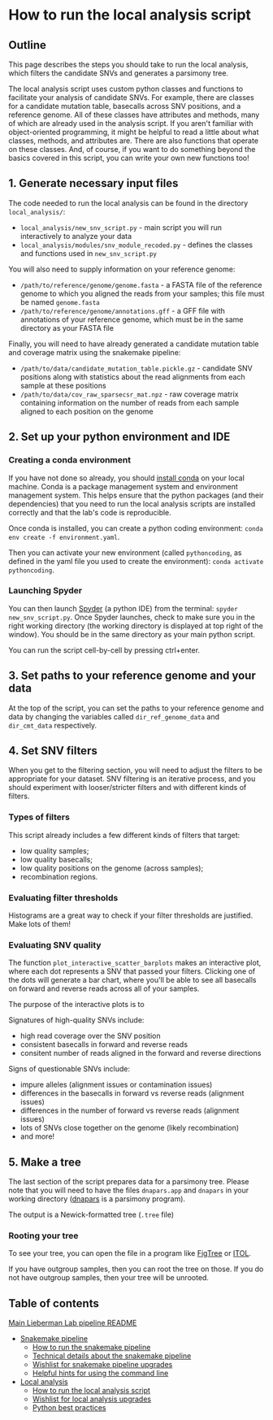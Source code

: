 # How to run the local analysis script


## Outline

This page describes the steps you should take to run the local analysis, which filters the candidate SNVs and generates a parsimony tree. 

The local analysis script uses custom python classes and functions to facilitate your analysis of candidate SNVs. For example, there are classes for a candidate mutation table, basecalls across SNV positions, and a reference genome. All of these classes have attributes and methods, many of which are already used in the analysis script. If you aren't familiar with object-oriented programming, it might be helpful to read a little about what classes, methods, and attributes are. There are also functions that operate on these classes. And, of course, if you want to do something beyond the basics covered in this script, you can write your own new functions too!


## 1. Generate necessary input files

The code needed to run the local analysis can be found in the directory `local_analysis/`:
* `local_analysis/new_snv_script.py` - main script you will run interactively to analyze your data
* `local_analysis/modules/snv_module_recoded.py` - defines the classes and functions used in `new_snv_script.py`

You will also need to supply information on your reference genome:
* `/path/to/reference/genome/genome.fasta` - a FASTA file of the reference genome to which you aligned the reads from your samples; this file must be named `genome.fasta`
* `/path/to/reference/genome/annotations.gff` - a GFF file with annotations of your reference genome, which must be in the same directory as your FASTA file

Finally, you will need to have already generated a candidate mutation table and coverage matrix using the snakemake pipeline:
* `/path/to/data/candidate_mutation_table.pickle.gz` - candidate SNV positions along with statistics about the read alignments from each sample at these positions
* `/path/to/data/cov_raw_sparsecsr_mat.npz` - raw coverage matrix containing information on the number of reads from each sample aligned to each position on the genome


## 2. Set up your python environment and IDE

### Creating a conda environment

If you have not done so already, you should [install conda](https://conda.io/projects/conda/en/latest/user-guide/install/index.html) on your local machine. Conda is a package management system and environment management system. This helps ensure that the python packages (and their dependencies) that you need to run the local analysis scripts are installed correctly and that the lab's code is reproducible.

Once conda is installed, you can create a python coding environment: ```conda env create -f environment.yaml```.

Then you can activate your new environment (called `pythoncoding`, as defined in the yaml file you used to create the environment): ```conda activate pythoncoding```.

### Launching Spyder

You can then launch [Spyder](https://www.spyder-ide.org) (a python IDE) from the terminal: ```spyder new_snv_script.py```. Once Spyder launches, check to make sure you in the right working directory (the working directory is displayed at top right of the window). You should be in the same directory as your main python script. 

You can run the script cell-by-cell by pressing ctrl+enter. 


## 3. Set paths to your reference genome and your data

At the top of the script, you can set the paths to your reference genome and data by changing the variables called `dir_ref_genome_data` and `dir_cmt_data` respectively. 


## 4. Set SNV filters

When you get to the filtering section, you will need to adjust the filters to be appropriate for your dataset. SNV filtering is an iterative process, and you should experiment with looser/stricter filters and with different kinds of filters. 

### Types of filters

This script already includes a few different kinds of filters that target:
* low quality samples;
* low quality basecalls;
* low quality positions on the genome (across samples);
* recombination regions.

### Evaluating filter thresholds

Histograms are a great way to check if your filter thresholds are justified. Make lots of them!

### Evaluating SNV quality

The function ```plot_interactive_scatter_barplots``` makes an interactive plot, where each dot represents a SNV that passed your filters. Clicking one of the dots will generate a bar chart, where you'll be able to see all basecalls on forward and reverse reads across all of your samples.

The purpose of the interactive plots is to 

Signatures of high-quality SNVs include:
* high read coverage over the SNV position
* consistent basecalls in forward and reverse reads
* consitent number of reads aligned in the forward and reverse directions

Signs of questionable SNVs include:
* impure alleles (alignment issues or contamination issues)
* differences in the basecalls in forward vs reverse reads (alignment issues)
* differences in the number of forward vs reverse reads (alignment issues)
* lots of SNVs close together on the genome (likely recombination)
* and more!


## 5. Make a tree

The last section of the script prepares data for a parsimony tree. Please note that you will need to have the files ```dnapars.app``` and ```dnapars``` in your working directory ([dnapars](https://evolution.genetics.washington.edu/phylip/doc/dnapars.html) is a parsimony program).

The output is a Newick-formatted tree (```.tree``` file)

### Rooting your tree

To see your tree, you can open the file in a program like [FigTree](http://tree.bio.ed.ac.uk/software/figtree/) or [ITOL](https://itol.embl.de).

If you have outgroup samples, then you can root the tree on those. If you do not have outgroup samples, then your tree will be unrooted.


## Table of contents

[Main Lieberman Lab pipeline README](../README.md)
* [Snakemake pipeline](readme_snake_main.md)
	* [How to run the snakemake pipeline](readme_snake_run.md)
	* [Technical details about the snakemake pipeline](readme_snake_rules.md)
	* [Wishlist for snakemake pipeline upgrades](readme_snake_wishlist.md)
	* [Helpful hints for using the command line](readme_snake_basics.md)
* [Local analysis](readme_local_main.md)
	* [How to run the local analysis script](readme_local_run.md)
	* [Wishlist for local analysis upgrades](readme_local_wishlist.md)
	* [Python best practices](readme_local_best.md)

